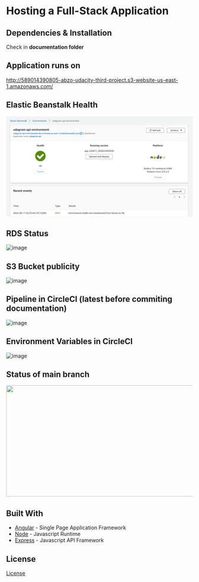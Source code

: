 # Hosting a Full-Stack Application

## Dependencies & Installation
Check in **documentation folder**

## Application runs on
http://589014390805-abzo-udacity-third-project.s3-website-us-east-1.amazonaws.com/

## Elastic Beanstalk Health
![image](https://raw.githubusercontent.com/TheAbzo/AWS-Deployment-3rd-Project/master/screenshots/elasticbeanstalk.png)


## RDS Status
![image](https://user-images.githubusercontent.com/18353165/185024204-ae6e56bc-8b41-4521-a8a4-c32c11310456.png)


## S3 Bucket publicity 
![image](https://user-images.githubusercontent.com/18353165/185024400-6d442fa7-d3c4-42f2-9f1e-4c910cc0ca14.png)


## Pipeline in CircleCI (latest before commiting documentation)
![image](https://user-images.githubusercontent.com/18353165/185024255-297ab3d5-881e-4c8f-bd6b-d10dfdc9826c.png)


## Environment Variables in CircleCI
![image](https://user-images.githubusercontent.com/18353165/185024117-26c96291-3388-4fb3-a65c-c0c0d26132e4.png)


## Status of main branch
<img src="https://user-images.githubusercontent.com/18353165/185024271-5fc7c0c2-cde2-4f51-801c-03242351c733.png" width="600" height="300">



## Built With

- [Angular](https://angular.io/) - Single Page Application Framework
- [Node](https://nodejs.org) - Javascript Runtime
- [Express](https://expressjs.com/) - Javascript API Framework

## License

[License](LICENSE.txt)
